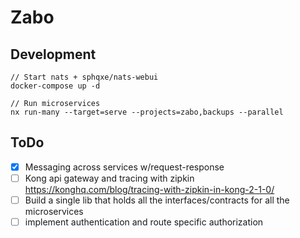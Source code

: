 # Zabo
## Development
```
// Start nats + sphqxe/nats-webui
docker-compose up -d
```
```
// Run microservices
nx run-many --target=serve --projects=zabo,backups --parallel
```

## ToDo
- [X] Messaging across services w/request-response
- [ ] Kong api gateway and tracing with zipkin https://konghq.com/blog/tracing-with-zipkin-in-kong-2-1-0/
- [ ] Build a single lib that holds all the interfaces/contracts for all the microservices
- [ ] implement authentication and route specific authorization
